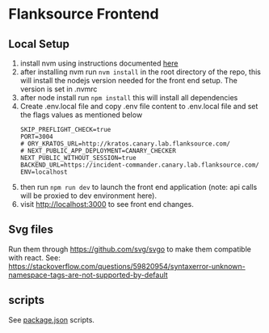 # Flanksource Frontend

## Local Setup

1. install nvm using instructions documented [here](https://github.com/nvm-sh/nvm)
2. after installing nvm run `nvm install` in the root directory of the repo, this will install the nodejs version needed for the front end setup. The version is set in .nvmrc
3. after node install run `npm install` this will install all dependencies
4. Create .env.local file and copy .env file content to .env.local file and set the flags values as mentioned below
    ```
    SKIP_PREFLIGHT_CHECK=true
    PORT=3004
    # ORY_KRATOS_URL=http://kratos.canary.lab.flanksource.com/
    # NEXT_PUBLIC_APP_DEPLOYMENT=CANARY_CHECKER
    NEXT_PUBLIC_WITHOUT_SESSION=true
    BACKEND_URL=https://incident-commander.canary.lab.flanksource.com/
    ENV=localhost

    ```
2. then run `npm run dev` to launch the front end application (note: api calls will be proxied to dev environment here).
3. visit [http://localhost:3000](http://localhost:3000) to see front end changes.


## Svg files

Run them through https://github.com/svg/svgo to make them compatible with react. See: https://stackoverflow.com/questions/59820954/syntaxerror-unknown-namespace-tags-are-not-supported-by-default

## scripts
See [package.json](https://github.com/flanksource/flanksource-ui/blob/chore%2Fdeps-update-cleanup/package.json) scripts.
